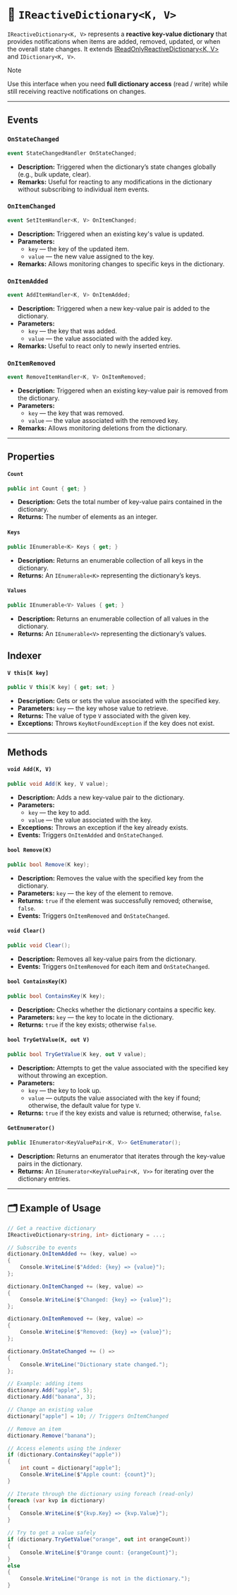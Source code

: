# 🧩 `IReactiveDictionary<K, V>`

`IReactiveDictionary<K, V>` represents a **reactive key-value dictionary** that provides notifications when items are added, removed, updated, or when the overall state changes. It extends [IReadOnlyReactiveDictionary<K, V>](IReadOnlyReactiveDictionary.md) and `IDictionary<K, V>`.

> [!NOTE]  
> Use this interface when you need **full dictionary access** (read / write) while still receiving reactive notifications on changes.

---

## Events

### `OnStateChanged`
```csharp
event StateChangedHandler OnStateChanged;
```
- **Description:** Triggered when the dictionary’s state changes globally (e.g., bulk update, clear).
- **Remarks:** Useful for reacting to any modifications in the dictionary without subscribing to individual item events.

### `OnItemChanged`
```csharp
event SetItemHandler<K, V> OnItemChanged;
```
- **Description:** Triggered when an existing key's value is updated.
- **Parameters:**
    - `key` — the key of the updated item.
    - `value` — the new value assigned to the key.
- **Remarks:** Allows monitoring changes to specific keys in the dictionary.

### `OnItemAdded`
```csharp
event AddItemHandler<K, V> OnItemAdded;
```
- **Description:** Triggered when a new key-value pair is added to the dictionary.
- **Parameters:**
    - `key` — the key that was added.
    - `value` — the value associated with the added key.
- **Remarks:** Useful to react only to newly inserted entries.

### `OnItemRemoved`
```csharp
event RemoveItemHandler<K, V> OnItemRemoved;
```
- **Description:** Triggered when an existing key-value pair is removed from the dictionary.
- **Parameters:**
    - `key` — the key that was removed.
    - `value` — the value associated with the removed key.
- **Remarks:** Allows monitoring deletions from the dictionary.

---

## Properties

#### `Count`
```csharp
public int Count { get; }
```
- **Description:** Gets the total number of key-value pairs contained in the dictionary.
- **Returns:** The number of elements as an integer.

#### `Keys`
```csharp
public IEnumerable<K> Keys { get; }
```
- **Description:** Returns an enumerable collection of all keys in the dictionary.
- **Returns:** An `IEnumerable<K>` representing the dictionary’s keys.

#### `Values`
```csharp
public IEnumerable<V> Values { get; }
```
- **Description:** Returns an enumerable collection of all values in the dictionary.
- **Returns:** An `IEnumerable<V>` representing the dictionary’s values.

## Indexer

#### `V this[K key]`
```csharp
public V this[K key] { get; set; }
```
- **Description:** Gets or sets the value associated with the specified key.
- **Parameters:** `key` — the key whose value to retrieve.
- **Returns:** The value of type `V` associated with the given key.
- **Exceptions:** Throws `KeyNotFoundException` if the key does not exist.

---

## Methods

#### `void Add(K, V)`
```csharp
public void Add(K key, V value);
```
- **Description:** Adds a new key-value pair to the dictionary.
- **Parameters:**
    - `key` — the key to add.
    - `value` — the value associated with the key.
- **Exceptions:** Throws an exception if the key already exists.
- **Events:** Triggers `OnItemAdded` and `OnStateChanged`.

#### `bool Remove(K)`
```csharp
public bool Remove(K key);
```
- **Description:** Removes the value with the specified key from the dictionary.
- **Parameters:** `key` — the key of the element to remove.
- **Returns:** `true` if the element was successfully removed; otherwise, `false`.
- **Events:** Triggers `OnItemRemoved` and `OnStateChanged`.

#### `void Clear()`
```csharp
public void Clear();
```
- **Description:** Removes all key-value pairs from the dictionary.
- **Events:** Triggers `OnItemRemoved` for each item and `OnStateChanged`.

#### `bool ContainsKey(K)`
```csharp
public bool ContainsKey(K key);
```
- **Description:** Checks whether the dictionary contains a specific key.
- **Parameters:** `key` — the key to locate in the dictionary.
- **Returns:** `true` if the key exists; otherwise `false`.

#### `bool TryGetValue(K, out V)`
```csharp
public bool TryGetValue(K key, out V value);
```
- **Description:** Attempts to get the value associated with the specified key without throwing an exception.
- **Parameters:**
    - `key` — the key to look up.
    - `value` — outputs the value associated with the key if found; otherwise, the default value for type `V`.
- **Returns:** `true` if the key exists and value is returned; otherwise, `false`.

#### `GetEnumerator()`
```csharp
public IEnumerator<KeyValuePair<K, V>> GetEnumerator();
```
- **Description:** Returns an enumerator that iterates through the key-value pairs in the dictionary.
- **Returns:** An `IEnumerator<KeyValuePair<K, V>>` for iterating over the dictionary entries.

---

## 🗂 Example of Usage

```csharp
// Get a reactive dictionary
IReactiveDictionary<string, int> dictionary = ...;

// Subscribe to events
dictionary.OnItemAdded += (key, value) =>
{
    Console.WriteLine($"Added: {key} => {value}");
};

dictionary.OnItemChanged += (key, value) =>
{
    Console.WriteLine($"Changed: {key} => {value}");
};

dictionary.OnItemRemoved += (key, value) =>
{
    Console.WriteLine($"Removed: {key} => {value}");
};

dictionary.OnStateChanged += () =>
{
    Console.WriteLine("Dictionary state changed.");
};

// Example: adding items
dictionary.Add("apple", 5);
dictionary.Add("banana", 3);

// Change an existing value
dictionary["apple"] = 10; // Triggers OnItemChanged

// Remove an item
dictionary.Remove("banana");

// Access elements using the indexer
if (dictionary.ContainsKey("apple"))
{
    int count = dictionary["apple"];
    Console.WriteLine($"Apple count: {count}");
}

// Iterate through the dictionary using foreach (read-only)
foreach (var kvp in dictionary)
{
    Console.WriteLine($"{kvp.Key} => {kvp.Value}");
}

// Try to get a value safely
if (dictionary.TryGetValue("orange", out int orangeCount))
{
    Console.WriteLine($"Orange count: {orangeCount}");
}
else
{
    Console.WriteLine("Orange is not in the dictionary.");
}
```